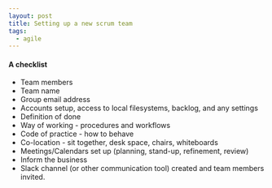 ```yaml
---  
layout: post
title: Setting up a new scrum team
tags:
  - agile
---  
```


#### A checklist

* Team members
* Team name
* Group email address
* Accounts setup, access to local filesystems, backlog, and any settings
* Definition of done
* Way of working - procedures and workflows
* Code of practice - how to behave
* Co-location - sit together, desk space, chairs, whiteboards
* Meetings/Calendars set up (planning, stand-up, refinement, review)
* Inform the business
* Slack channel (or other communication tool) created and team members invited.